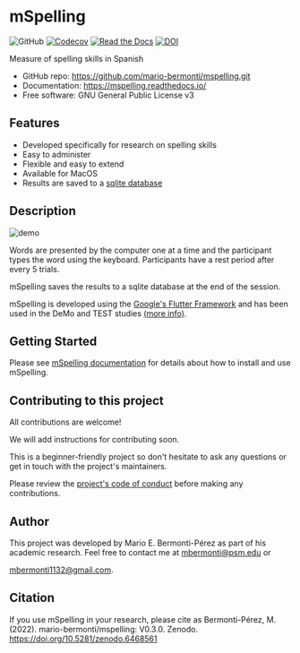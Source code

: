 # mSpelling

![GitHub](https://img.shields.io/github/license/mario-bermonti/mspelling)
[![Codecov](https://codecov.io/gh/mario-bermonti/mspelling/branch/master/graph/badge.svg?token=YOURTOKEN)](https://codecov.io/gh/mario-bermonti/mspelling)
[![Read the Docs](https://readthedocs.org/projects/mspelling/badge/)](https://mspelling.readthedocs.io/)
[![DOI](https://zenodo.org/badge/DOI/10.5281/zenodo.6468561.svg)](https://doi.org/10.5281/zenodo.6468561)

Measure of spelling skills in Spanish

* GitHub repo: <https://github.com/mario-bermonti/mspelling.git>
* Documentation: <https://mspelling.readthedocs.io/>
* Free software: GNU General Public License v3

## Features
- Developed specifically for research on spelling skills
- Easy to administer
- Flexible and easy to extend
- Available for MacOS
- Results are saved to a [sqlite database](https://www.sqlite.org/index.html)

## Description

![demo](../mspelling_gif.gif)

Words are presented by the computer one at a time and the participant types the word
using the keyboard. Participants have a rest period after every 5 trials.

mSpelling saves the results to a sqlite database at the end of the session.

mSpelling is developed using the [Google's Flutter Framework](https://flutter.dev/) and has been 
used in the DeMo and TEST studies [(more info)](https://mario-bermonti.github.io/research/).

## Getting Started
Please see [mSpelling documentation][project_docs] for details about how to install and use 
mSpelling.

## Contributing to this project
  All contributions are welcome!

  <!-- Will find a detailed description of all the ways you can contribute to mspelling in
  [the contributing guide][contributing_guide]. -->
  We will add instructions for contributing soon. 

  This is a beginner-friendly project so don't hesitate to ask any questions or get in touch
  with the project's maintainers.

  Please review the [project's code of conduct][code_conduct] before making
  any contributions.

## Author
This project was developed by Mario E. Bermonti-Pérez as part of
his academic research. Feel free to contact me at [mbermonti@psm.edu](mailto:mbermonti@psm.edu) or

[mbermonti1132@gmail.com](mailto:mbermonti1132@gmail.com).
## Citation
If you use mSpelling in your research, please cite as
Bermonti-Pérez, M. (2022). mario-bermonti/mspelling: V0.3.0. Zenodo. https://doi.org/10.5281/zenodo.6468561

[project_docs]: https://mspelling.readthedocs.io/
[code_conduct]: ./CODE_OF_CONDUCT.md
[contributing_guide]: ./contributing.md
